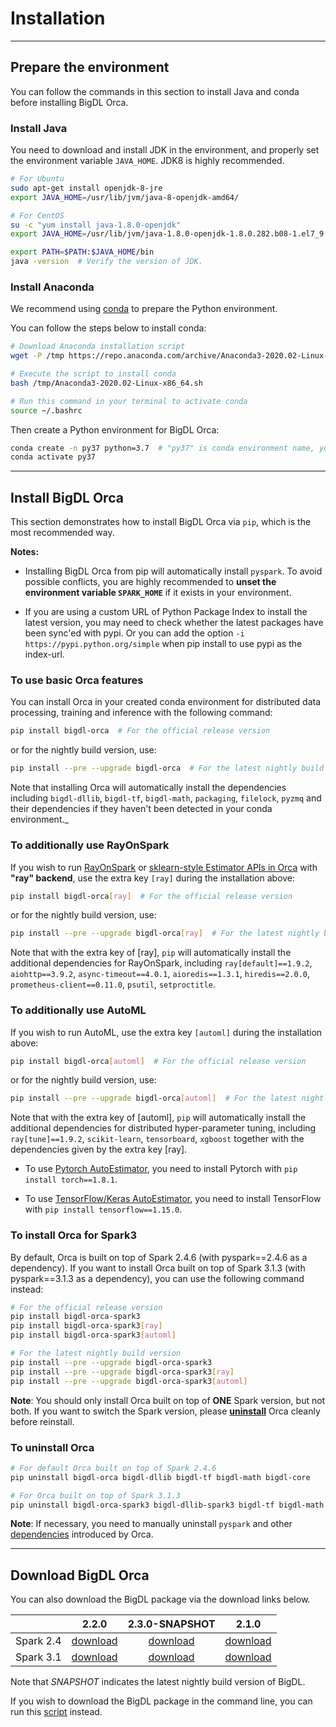 # Installation

---
## Prepare the environment
You can follow the commands in this section to install Java and conda before installing BigDL Orca.

### Install Java
You need to download and install JDK in the environment, and properly set the environment variable `JAVA_HOME`. JDK8 is highly recommended.

```bash
# For Ubuntu
sudo apt-get install openjdk-8-jre
export JAVA_HOME=/usr/lib/jvm/java-8-openjdk-amd64/

# For CentOS
su -c "yum install java-1.8.0-openjdk"
export JAVA_HOME=/usr/lib/jvm/java-1.8.0-openjdk-1.8.0.282.b08-1.el7_9.x86_64/jre

export PATH=$PATH:$JAVA_HOME/bin
java -version  # Verify the version of JDK.
```

### Install Anaconda
We recommend using [conda](https://docs.conda.io/projects/conda/en/latest/user-guide/install/) to prepare the Python environment.

You can follow the steps below to install conda:
```bash
# Download Anaconda installation script 
wget -P /tmp https://repo.anaconda.com/archive/Anaconda3-2020.02-Linux-x86_64.sh

# Execute the script to install conda
bash /tmp/Anaconda3-2020.02-Linux-x86_64.sh

# Run this command in your terminal to activate conda
source ~/.bashrc
``` 

Then create a Python environment for BigDL Orca:
```bash
conda create -n py37 python=3.7  # "py37" is conda environment name, you can use any name you like.
conda activate py37
```

---
## Install BigDL Orca

This section demonstrates how to install BigDL Orca via `pip`, which is the most recommended way.

__Notes:__
* Installing BigDL Orca from pip will automatically install `pyspark`. To avoid possible conflicts, you are highly recommended to  **unset the environment variable `SPARK_HOME`**  if it exists in your environment.

* If you are using a custom URL of Python Package Index to install the latest version, you may need to check whether the latest packages have been sync'ed with pypi. Or you can add the option `-i https://pypi.python.org/simple` when pip install to use pypi as the index-url.


### To use basic Orca features
You can install Orca in your created conda environment for distributed data processing, training and inference with the following command:
```bash
pip install bigdl-orca  # For the official release version
```

or for the nightly build version, use:
```bash
pip install --pre --upgrade bigdl-orca  # For the latest nightly build version
```

Note that installing Orca will automatically install the dependencies including `bigdl-dllib`, `bigdl-tf`, `bigdl-math`, `packaging`, `filelock`, `pyzmq` and their dependencies if they haven't been detected in your conda environment._

### To additionally use RayOnSpark

If you wish to run [RayOnSpark](ray.md) or [sklearn-style Estimator APIs in Orca](distributed-training-inference.md) with **"ray" backend**, use the extra key `[ray]` during the installation above:

```bash
pip install bigdl-orca[ray]  # For the official release version
```

or for the nightly build version, use:
```bash
pip install --pre --upgrade bigdl-orca[ray]  # For the latest nightly build version
```

Note that with the extra key of [ray], `pip` will automatically install the additional dependencies for RayOnSpark,
including `ray[default]==1.9.2`, `aiohttp==3.9.2`, `async-timeout==4.0.1`, `aioredis==1.3.1`, `hiredis==2.0.0`, `prometheus-client==0.11.0`, `psutil`,  `setproctitle`.

### To additionally use AutoML

If you wish to run AutoML, use the extra key `[automl]` during the installation above:

```bash
pip install bigdl-orca[automl]  # For the official release version
````

or for the nightly build version, use:
```bash
pip install --pre --upgrade bigdl-orca[automl]  # For the latest nightly build version
```

Note that with the extra key of [automl], `pip` will automatically install the additional dependencies for distributed hyper-parameter tuning,
including `ray[tune]==1.9.2`, `scikit-learn`, `tensorboard`, `xgboost` together with the dependencies given by the extra key [ray].

- To use [Pytorch AutoEstimator](distributed-tuning.md#pytorch-autoestimator), you need to install Pytorch with `pip install torch==1.8.1`.

- To use [TensorFlow/Keras AutoEstimator](distributed-tuning.md#tensorflow-keras-autoestimator), you need to install TensorFlow with `pip install tensorflow==1.15.0`.

### To install Orca for Spark3

By default, Orca is built on top of Spark 2.4.6 (with pyspark==2.4.6 as a dependency). If you want to install Orca built on top of Spark 3.1.3 (with pyspark==3.1.3 as a dependency), you can use the following command instead:

```bash
# For the official release version
pip install bigdl-orca-spark3
pip install bigdl-orca-spark3[ray]
pip install bigdl-orca-spark3[automl]

# For the latest nightly build version
pip install --pre --upgrade bigdl-orca-spark3
pip install --pre --upgrade bigdl-orca-spark3[ray]
pip install --pre --upgrade bigdl-orca-spark3[automl]
```

__Note__: You should only install Orca built on top of __ONE__ Spark version, but not both. If you want to switch the Spark version, please [**uninstall**](#to-uninstall-orca) Orca cleanly before reinstall.

### To uninstall Orca
```bash
# For default Orca built on top of Spark 2.4.6
pip uninstall bigdl-orca bigdl-dllib bigdl-tf bigdl-math bigdl-core

# For Orca built on top of Spark 3.1.3
pip uninstall bigdl-orca-spark3 bigdl-dllib-spark3 bigdl-tf bigdl-math bigdl-core
```

__Note__: If necessary, you need to manually uninstall `pyspark` and other [dependencies](https://github.com/intel-analytics/BigDL/tree/main/python/requirements/orca) introduced by Orca.

---
## Download BigDL Orca

You can also download the BigDL package via the download links below.

|           | <center>2.2.0</center> | 2.3.0-SNAPSHOT | <center>2.1.0</center> |
| :-: | :-: | :-: | :-: |
| Spark 2.4 | [download](https://repo1.maven.org/maven2/com/intel/analytics/bigdl/bigdl-assembly-spark_2.4.6/2.2.0/bigdl-assembly-spark_2.4.6-2.2.0-fat-jars.zip) | [download](https://oss.sonatype.org/content/repositories/snapshots/com/intel/analytics/bigdl/bigdl-assembly-spark_2.4.6/2.3.0-SNAPSHOT/bigdl-assembly-spark_2.4.6-2.3.0-20230214.114049-32-fat-jars.zip) | [download](https://repo1.maven.org/maven2/com/intel/analytics/bigdl/bigdl-assembly-spark_2.4.6/2.1.0/bigdl-assembly-spark_2.4.6-2.1.0-fat-jars.zip) |
| Spark 3.1 | [download](https://repo1.maven.org/maven2/com/intel/analytics/bigdl/bigdl-assembly-spark_3.1.3/2.2.0/bigdl-assembly-spark_3.1.3-2.2.0-fat-jars.zip) | [download](https://oss.sonatype.org/content/repositories/snapshots/com/intel/analytics/bigdl/bigdl-assembly-spark_3.1.3/2.3.0-SNAPSHOT/bigdl-assembly-spark_3.1.3-2.3.0-20230214.111537-33-fat-jars.zip) | [download](https://repo1.maven.org/maven2/com/intel/analytics/bigdl/bigdl-assembly-spark_3.1.2/2.1.0/bigdl-assembly-spark_3.1.2-2.1.0-fat-jars.zip) |

Note that *SNAPSHOT* indicates the latest nightly build version of BigDL.

If you wish to download the BigDL package in the command line, you can run this [script](https://github.com/intel-analytics/BigDL/blob/main/scripts/download-bigdl.sh) instead.